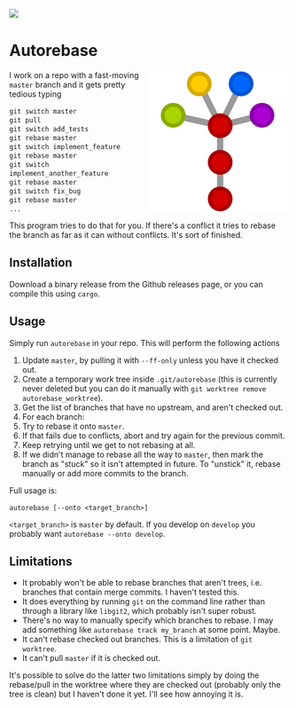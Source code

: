 ![](https://github.com/timmmm/autorebase/actions/workflows/build.yml/badge.svg)

# Autorebase

<img align="right" src="logo.svg">

I work on a repo with a fast-moving `master` branch and it gets pretty tedious typing

```
git switch master
git pull
git switch add_tests
git rebase master
git switch implement_feature
git rebase master
git switch implement_another_feature
git rebase master
git switch fix_bug
git rebase master
...
```

This program tries to do that for you. If there's a conflict it tries to rebase the branch as far as it can without conflicts. It's sort of finished.

## Installation

Download a binary release from the Github releases page, or you can compile this using `cargo`.

## Usage

Simply run `autorebase` in your repo. This will perform the following actions

1. Update `master`, by pulling it with `--ff-only` unless you have it checked out.
2. Create a temporary work tree inside `.git/autorebase` (this is currently never deleted but you can do it manually with `git worktree remove autorebase_worktree`).
3. Get the list of branches that have no upstream, and aren't checked out.
4. For each branch:
  1. Try to rebase it onto `master`.
  2. If that fails due to conflicts, abort and try again for the previous commit.
  3. Keep retrying until we get to not rebasing at all.
  4. If we didn't manage to rebase all the way to `master`, then mark the branch as "stuck" so it isn't attempted in future. To "unstick" it, rebase manually or add more commits to the branch.

Full usage is:

    autorebase [--onto <target_branch>]

`<target_branch>` is `master` by default. If you develop on `develop` you probably want `autorebase --onto develop`.

## Limitations

* It probably won't be able to rebase branches that aren't trees, i.e. branches that contain merge commits. I haven't tested this.
* It does everything by running `git` on the command line rather than through a library like `libgit2`, which probably isn't super robust.
* There's no way to manually specify which branches to rebase. I may add something like `autorebase track my_branch` at some point. Maybe.
* It can't rebase checked out branches. This is a limitation of `git worktree`.
* It can't pull `master` if it is checked out.

It's possible to solve do the latter two limitations simply by doing the rebase/pull in the worktree where they are checked out (probably only the tree is clean) but I haven't done it yet. I'll see how annoying it is.
